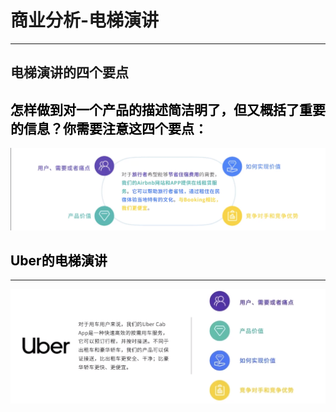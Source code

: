 # 商业分析-电梯演讲

---
## 电梯演讲的四个要点
<font color=#r>怎样做到对一个产品的描述简洁明了，但又概括了重要的信息？你需要注意这四个要点：<font>
---
![alt text](电梯演讲4要素.png)


## Uber的电梯演讲
---
![alt text](Uber商业电梯演讲.png)

